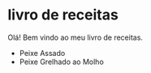 # livro de receitas

Olá! Bem vindo ao meu livro de receitas.

- Peixe Assado
- Peixe Grelhado ao Molho